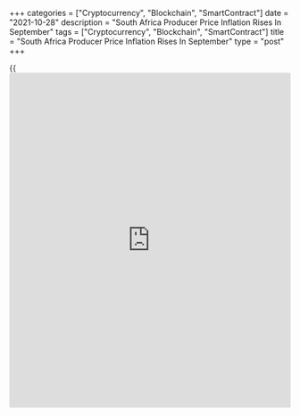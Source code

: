 +++
categories = ["Cryptocurrency", "Blockchain", "SmartContract"]
date = "2021-10-28"
description = "South Africa Producer Price Inflation Rises In September"
tags = ["Cryptocurrency", "Blockchain", "SmartContract"]
title = "South Africa Producer Price Inflation Rises In September"
type = "post"
+++

{{<iframe id="large-banner" src="https://www.bounty.group/#slide=5.0" width="100%" height="600" scrolling="no" style="border: 0px solid rgb(216, 221, 230); border-radius: 3px;">}}

South Africa's producer price inflation rose in September, figures from
Statistics South Africa showed on Thursday.

The producer price index rose 7.8 percent year-on-year in September,
after a 7.2 percent increase in August. Economists had expected
inflation to rise 7.3 percent.

The main contribution for the increase in prices came from coke,
petroleum, chemical, rubber and plastic products, food products,
beverages and tobacco products, and metals, machinery, equipment and
computing equipment in September.

Producer prices for mining industry gained 2.0 percent annually in
September and prices for electricity and water increased 23.3 percent.

Prices for agriculture, forestry and fishing, and intermediate goods
rose by 9.6 percent and 19.5 percent, respectively.

On a monthly basis, producer prices rose 0.9 percent in September.
Economists had expected a 0.5 percent rise.

For comments and feedback [contact](https://www.playgroundfx.com/contact/): editorial@rtt[news](https://www.letsplayfx.com/blog/forex-news-website/).com

[Economic News][1]

 **What parts of the world are seeing the best (and worst) economic
performances lately? Click[here][2] to check out our [Econ Scorecard][2]
and find out! See up-to-the-moment [ranking](https://www.playgroundfx.com/blog/crypto-exchange-ranking/)s for the best and worst
performers in [GDP][3], [unemployment rate][4], [inflation][5] and much
more.**

   1. www.rtt[news](https://www.letsplayfx.com/blog/forex-news-website/).com/Content/EconomicNews.aspx
   2. www.rtt[news](https://www.letsplayfx.com/blog/forex-news-website/).com/economic-scorecard/world-rank/industrial-production/highest-performance.aspx
   3. www.rtt[news](https://www.letsplayfx.com/blog/forex-news-website/).com/economic-scorecard/world-rank/GDP/highest-performance.aspx
   4. www.rtt[news](https://www.letsplayfx.com/blog/forex-news-website/).com/economic-scorecard/world-rank/unemployment-rate/lowest-performance.aspx
   5. www.rtt[news](https://www.letsplayfx.com/blog/forex-news-website/).com/economic-scorecard/world-rank/CPI/highest-performance.aspx